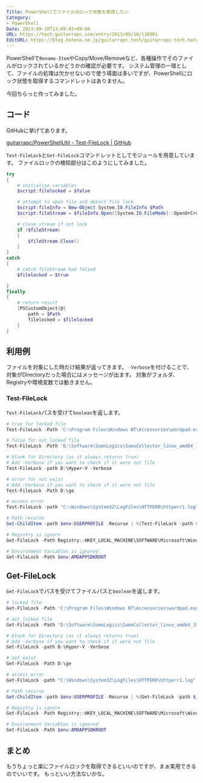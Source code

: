 ```yaml
---
Title: PowerShellでファイルのロック状態を取得したい
Category:
- PowerShell
Date: 2013-09-10T13:09:01+09:00
URL: https://tech.guitarrapc.com/entry/2013/09/10/130901
EditURL: https://blog.hatena.ne.jp/guitarrapc_tech/guitarrapc-tech.hatenablog.com/atom/entry/6802418398341016739
---
```



PowerShellで`Rename-Item`やCopy/Move/Removeなど、各種操作でそのファイルがロックされているかどうかの確認が必要です。
システム管理の一環として、ファイルの処理は欠かせないので使う場面は多いですが、PowerShellにロック状態を取得するコマンドレットはありません。

今回ちらっと作ってみました。

## コード

GitHubに挙げてあります。

[guitarrapc/PowerShellUtil - Test-FileLock | GitHub](https://github.com/guitarrapc/PowerShellUtil/tree/master/Test-FileLock)

`Test-FileLock`と`Get-FileLock`コマンドレットとしてモジュールを用意しています。
ファイルロックの検知部分はこのようにしてみました。

```ps1
try
{
    # initialise variables
    $script:filelocked = $false

    # attempt to open file and detect file lock
    $script:fileInfo = New-Object System.IO.FileInfo $Path
    $script:fileStream = $fileInfo.Open([System.IO.FileMode]::OpenOrCreate, [System.IO.FileAccess]::ReadWrite, [System.IO.FileShare]::None)

    # close stream if not lock
    if ($fileStream)
    {
        $fileStream.Close()
    }
}
catch
{
    # catch fileStream had falied
    $filelocked = $true

}
finally
{
    # return result
    [PSCustomObject]@{
        path = $Path
        filelocked = $filelocked
    }
}
```


## 利用例

ファイルを対象にした時だけ結果が返ってきます。
`-Verbose`を付けることで、対象がDirectoryだった場合にはメッセージが出ます。
対象がフォルダ、Registryや環境変数では動きません。

### Test-FileLock

`Test-FileLock`パスを受けて`boolean`を返します。

```ps1
# true for locked file
Test-FileLock -Path 'C:\Program Files\Windows NT\Accessories\wordpad.exe'

# false for not locked file
Test-FileLock -Path 'D:\Software\SumoLogics\SumoCollector_linux_amd64_19_40-8.sh'

# blank for Directory (as it always returns true)
# Add -Verbose if you want to check if it were not file
Test-FileLock -path D:\Hyper-V -Verbose

# error for not exist
# Add -Verbose if you want to check if it were not file
Test-FileLock -Path D:\ge

# access error
Test-FileLock -path "C:\Windows\System32\LogFiles\HTTPERR\httperr1.log"

# Path recurse
Get-ChildItem -path $env:USERPROFILE -Recurse | %{Test-FileLock -path $_.FullName -Verbose}

# Registry is ignore
Get-FileLock -Path Registry::HKEY_LOCAL_MACHINE\SOFTWARE\Microsoft\Windows\CurrentVersion

# Environment Variables is ignored
Get-FileLock -Path $env:AMDAPPSDKROOT
```

## Get-FileLock

`Get-FileLock`でパスを受けてファイルパスと`boolean`を返します。

```ps1
# locked file
Get-FileLock -Path 'C:\Program Files\Windows NT\Accessories\wordpad.exe'

# not locked file
Get-FileLock -Path 'D:\Software\SumoLogics\SumoCollector_linux_amd64_19_40-8.sh'

# blank for Directory (as it always returns true)
# Add -Verbose if you want to check if it were not file
Get-FileLock -path D:\Hyper-V -Verbose

# not exist
Get-FileLock -Path D:\ge

# access error
Get-FileLock -path "C:\Windows\System32\LogFiles\HTTPERR\httperr1.log"

# Path recurse
Get-ChildItem -path $env:USERPROFILE -Recurse | %{Get-FileLock -path $_.FullName -Verbose}

# Registry is ignore
Get-FileLock -Path Registry::HKEY_LOCAL_MACHINE\SOFTWARE\Microsoft\Windows\CurrentVersion

# Environment Variables is ignored
Get-FileLock -Path $env:AMDAPPSDKROOT
```

## まとめ

もうちょっと楽にファイルロックを取得できるといいのですが、まぁ実用できるのでいいです。
もっといい方法ないかな。

